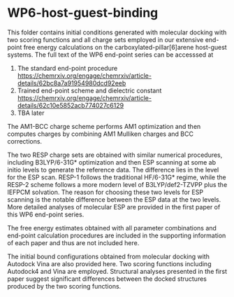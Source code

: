 # WP6-host-guest-binding
This folder contains initial conditions generated with molecular docking with two scoring functions and all charge sets employed in our extensive end-point free energy calculations on the carboxylated-pillar[6]arene host-guest systems. The full text of the WP6 end-point series can be accesssed at
1. The standard end-point procedure https://chemrxiv.org/engage/chemrxiv/article-details/62bc8a7a91954980dcd92eeb 
2. Trained end-point scheme and dielectric constant https://chemrxiv.org/engage/chemrxiv/article-details/62c10e5852acb774027c6129
3. TBA later


The AM1-BCC charge scheme performs AM1 optimization and then computes charges by combining AM1 Mulliken charges and BCC corrections. 

The two RESP charge sets are obtained with similar numerical procedures, including B3LYP/6-31G* optimization and then ESP scanning at some ab initio levels to generate the reference data. The difference lies in the level for the ESP scan. RESP-1 follows the traditional HF/6-31G* regime, while the RESP-2 scheme follows a more modern level of B3LYP/def2-TZVPP plus the IEFPCM solvation. The reason for choosing these two levels for ESP scanning is the notable difference between the ESP data at the two levels. More detailed analyses of molecular ESP are provided in the first paper of this WP6 end-point series.  

The free energy estimates obtained with all parameter combinations and end-point calculation procedures are included in the supporting information of each paper and thus are not included here. 

The initial bound configurations obtained from molecular docking with Autodock Vina are also provided here. Two scoring functions including Autodock4 and Vina are employed. Structural analyses presented in the first paper suggest significant differences between the docked structures produced by the two scoring functions. 

